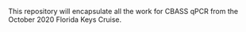 This repository will encapsulate all the work for CBASS qPCR from 
the October 2020 Florida Keys Cruise. 
